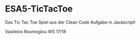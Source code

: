 # ESA5-TicTacToe
Das Tic Tac Toe Spiel aus der Clean Code Aufgabe in Javascript!

Vasileios Roumoglou WS 17/18

